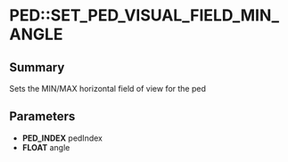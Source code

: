 # PED::SET_PED_VISUAL_FIELD_MIN_ANGLE

## Summary
Sets the MIN/MAX horizontal field of view for the ped

## Parameters
* **PED_INDEX** pedIndex
* **FLOAT** angle